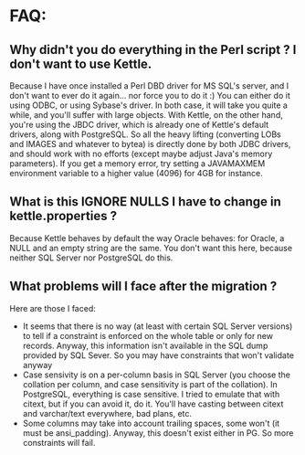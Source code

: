 FAQ:
================
Why didn't you do everything in the Perl script ? I don't want to use Kettle.
----------------------------------

Because I have once installed a Perl DBD driver for MS SQL's server, and I don't want to ever do it again... nor 
force you to do it :) You can either do it using ODBC, or using Sybase's driver. In both case, it will take you 
quite a while, and you'll suffer with large objects. With Kettle, on the other hand, you're using the JBDC driver, 
which is already one of Kettle's default drivers, along with PostgreSQL. So all the heavy lifting (converting 
LOBs and IMAGES and whatever to bytea) is directly done by both JDBC drivers, and should work with no efforts 
(except maybe adjust Java's memory parameters). If you get a memory error, try setting a JAVAMAXMEM environment 
variable to a higher value (4096) for 4GB for instance.



What is this IGNORE NULLS I have to change in kettle.properties ?
----------------------------------

Because Kettle behaves by default the way Oracle behaves: for Oracle, a NULL and an empty string are the same. 
You don't want this here, because neither SQL Server nor PostgreSQL do this.

What problems will I face after the migration ?
----------------------------------
Here are those I faced:
* It seems that there is no way (at least with certain SQL Server versions) to tell if a constraint is enforced 
on the whole table or only for new records. Anyway, this information isn't available in the SQL dump provided by 
SQL Sever. So you may have constraints that won't validate anyway
* Case sensivity is on a per-column basis in SQL Server (you choose the collation per column, and case 
sensitivity is part of the collation). In PostgreSQL, everything is case sensitive. I tried to emulate that 
with citext, but if you can avoid it, do it. You'll have casting between citext and varchar/text everywhere, 
bad plans, etc.
* Some columns may take into account trailing spaces, some won't (it must be ansi_padding). Anyway, this 
doesn't exist either in PG. So more constraints will fail.
